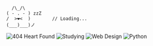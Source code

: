       /\_/\  
    ( - . - ) zzZ   
    /  >❤️<  )        // Loading...
    (___)___)ノ 



![404 Heart Found](https://img.shields.io/badge/❤️-404%20Heart%20Found-red)
![Studying](https://img.shields.io/badge/📚-Studying-orange)
![Web Design](https://img.shields.io/badge/🎨-Web%20Design-yellow)
![Python](https://img.shields.io/badge/-Python-3776AB?style=flat&logo=python&labelColor=2f2f2f)
